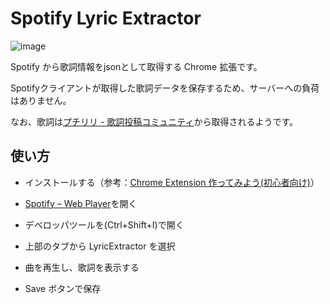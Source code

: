 # Spotify Lyric Extractor

![image](https://user-images.githubusercontent.com/42219754/153245207-039d038b-773e-40be-bec5-0b932e1ad803.png)

Spotify から歌詞情報をjsonとして取得する Chrome 拡張です。

Spotifyクライアントが取得した歌詞データを保存するため、サーバーへの負荷はありません。

なお、歌詞は[プチリリ \- 歌詞投稿コミュニティ](https://petitlyrics.com/)から取得されるようです。

## 使い方

- インストールする（参考：[Chrome Extension 作ってみよう\(初心者向け\)](https://zenn.dev/chocolat0w0/articles/c6ed8be5cf5721#%E3%83%AD%E3%83%BC%E3%82%AB%E3%83%AB%E3%81%AE%E6%8B%A1%E5%BC%B5%E6%A9%9F%E8%83%BD%E3%82%92%E5%8B%95%E3%81%8B%E3%81%99%E6%BA%96%E5%82%99)）

- [Spotify – Web Player](https://open.spotify.com/)を開く

- デベロッパツールを(Ctrl+Shift+I)で開く

- 上部のタブから LyricExtractor を選択

- 曲を再生し、歌詞を表示する

- Save ボタンで保存
